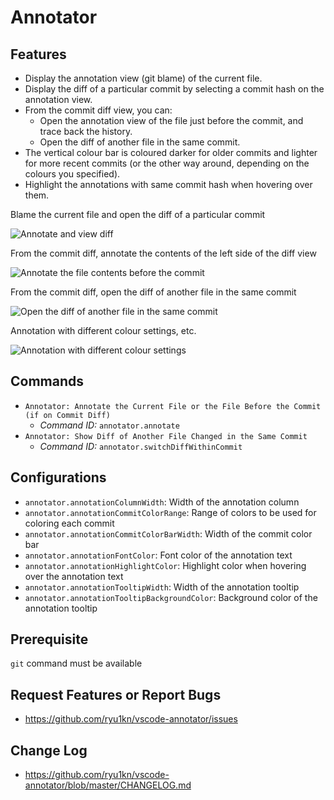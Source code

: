 # Annotator

## Features

* Display the annotation view (git blame) of the current file.
* Display the diff of a particular commit by selecting a commit hash on the annotation view.
* From the commit diff view, you can:
  * Open the annotation view of the file just before the commit, and trace back the history.
  * Open the diff of another file in the same commit.
* The vertical colour bar is coloured darker for older commits and lighter for more recent commits (or the other way around, depending on the colours you specified).
* Highlight the annotations with same commit hash when hovering over them.

Blame the current file and open the diff of a particular commit

![Annotate and view diff](https://raw.githubusercontent.com/ryu1kn/vscode-annotator/master/images/animations/annotate-code.gif)

From the commit diff, annotate the contents of the left side of the diff view

![Annotate the file contents before the commit](https://raw.githubusercontent.com/ryu1kn/vscode-annotator/master/images/animations/annotate-contents-of-before-selected-commit.gif)

From the commit diff, open the diff of another file in the same commit

![Open the diff of another file in the same commit](https://raw.githubusercontent.com/ryu1kn/vscode-annotator/master/images/animations/open-diff-of-another-file.gif)

Annotation with different colour settings, etc.

![Annotation with different colour settings](https://raw.githubusercontent.com/ryu1kn/vscode-annotator/master/images/screencaptures/light-theme.png)

## Commands

* `Annotator: Annotate the Current File or the File Before the Commit (if on Commit Diff)`
    * *Command ID:* `annotator.annotate`
* `Annotator: Show Diff of Another File Changed in the Same Commit`
    * *Command ID:* `annotator.switchDiffWithinCommit`

## Configurations

* `annotator.annotationColumnWidth`: Width of the annotation column
* `annotator.annotationCommitColorRange`: Range of colors to be used for coloring each commit
* `annotator.annotationCommitColorBarWidth`: Width of the commit color bar
* `annotator.annotationFontColor`: Font color of the annotation text
* `annotator.annotationHighlightColor`: Highlight color when hovering over the annotation text
* `annotator.annotationTooltipWidth`: Width of the annotation tooltip
* `annotator.annotationTooltipBackgroundColor`: Background color of the annotation tooltip

## Prerequisite

`git` command must be available

## Request Features or Report Bugs

* https://github.com/ryu1kn/vscode-annotator/issues

## Change Log

* https://github.com/ryu1kn/vscode-annotator/blob/master/CHANGELOG.md
